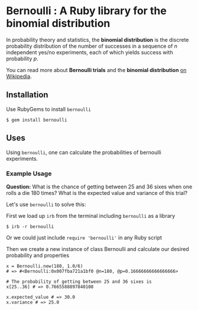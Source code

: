 
# Bernoulli : A Ruby library for the binomial distribution

In probability theory and statistics, the **binomial distribution** is the discrete probability distribution of the number of successes in a sequence of *n* independent yes/no experiments, each of which yields success with probability *p*.

You can read more about **Bernoulli trials** and the **binomial distribution** [on Wikipedia](http://en.wikipedia.org/wiki/Binomial_distribution).

## Installation

Use RubyGems to install `bernoulli`

	$ gem install bernoulli

## Uses

Using `bernoulli`, one can calculate the probabilities of bernoulli experiments.

### Example Usage

**Question:** What is the chance of getting between 25 and 36 sixes when one rolls a die 180 times? What is the expected value and variance of this trial?

Let's use `bernoulli` to solve this:

First we load up `irb` from the terminal including `bernoulli` as a library

	$ irb -r bernoulli
	
Or we could just include `require 'bernoulli'` in any Ruby script

Then we create a new instance of class Bernoulli and calculate our desired probability and properties

	x = Bernoulli.new(180, 1.0/6)
	# => #<Bernoulli:0x007fba721a1bf0 @n=180, @p=0.16666666666666666>
	
	# The probability of getting between 25 and 36 sixes is
	x[25..36] # => 0.7665588897840108
	
	x.expected_value # => 30.0
	x.variance # => 25.0
	
